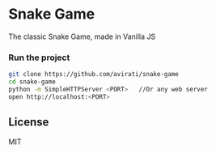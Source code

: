 # Snake Game

The classic Snake Game, made in Vanilla JS

### Run the project

```sh
git clone https://github.com/avirati/snake-game
cd snake-game
python -m SimpleHTTPServer <PORT>   //Or any web server
open http://localhost:<PORT>
```

License
----

MIT
